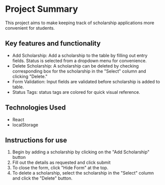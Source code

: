 # Project Summary

This project aims to make keeping track of scholarship applications more convenient for students.

## Key features and functionality

- Add Scholarship: Add a scholarship to the table by filling out entry fields. Status is selected from a dropdown menu for  convenience.
- Delete Scholarship: A scholarship can be deleted by checking corresponding box for the scholarship in the "Select" column and clicking "Delete."
- Form Validation: Input fields are validated before scholarship is added to table.
- Status Tags: status tags are colored for quick visual reference.

## Technologies Used

- React
- localStorage

## Instructions for use

1. Begin by adding a scholarship by clicking on the "Add Scholarship" button
2. Fill out the details as requested and click submit
3. To close the form, click "Hide Form" at the top.
4. To delete a scholarship, select the scholarship in the "Select" column and click the "Delete" button.
